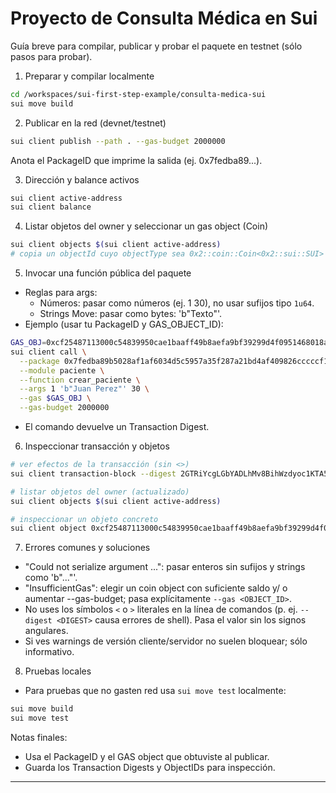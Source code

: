 # Proyecto de Consulta Médica en Sui

Guía breve para compilar, publicar y probar el paquete en testnet (sólo pasos para probar).

1) Preparar y compilar localmente
```bash
cd /workspaces/sui-first-step-example/consulta-medica-sui
sui move build
```

2) Publicar en la red (devnet/testnet)
```bash
sui client publish --path . --gas-budget 2000000
```
Anota el PackageID que imprime la salida (ej. 0x7fedba89...).

3) Dirección y balance activos
```bash
sui client active-address
sui client balance
```

4) Listar objetos del owner y seleccionar un gas object (Coin)
```bash
sui client objects $(sui client active-address)
# copia un objectId cuyo objectType sea 0x2::coin::Coin<0x2::sui::SUI>
```

5) Invocar una función pública del paquete
- Reglas para args:
  - Números: pasar como números (ej. 1 30), no usar sufijos tipo `1u64`.
  - Strings Move: pasar como bytes: 'b"Texto"'.
- Ejemplo (usar tu PackageID y GAS_OBJECT_ID):
```bash
GAS_OBJ=0xcf25487113000c54839950cae1baaff49b8aefa9bf39299d4f0951468018aeef
sui client call \
  --package 0x7fedba89b5028af1af6034d5c5957a35f287a21bd4af409826cccccf1610d999 \
  --module paciente \
  --function crear_paciente \
  --args 1 'b"Juan Perez"' 30 \
  --gas $GAS_OBJ \
  --gas-budget 2000000
```
- El comando devuelve un Transaction Digest.

6) Inspeccionar transacción y objetos
```bash
# ver efectos de la transacción (sin <>)
sui client transaction-block --digest 2GTRiYcgLGbYADLhMv8BihWzdyoc1KTA5fHnQFpi82zz

# listar objetos del owner (actualizado)
sui client objects $(sui client active-address)

# inspeccionar un objeto concreto
sui client object 0xcf25487113000c54839950cae1baaff49b8aefa9bf39299d4f0951468018aeef
```

7) Errores comunes y soluciones
- "Could not serialize argument ...": pasar enteros sin sufijos y strings como 'b"..."'.
- "InsufficientGas": elegir un coin object con suficiente saldo y/ o aumentar --gas-budget; pasa explícitamente `--gas <OBJECT_ID>`.
- No uses los símbolos `<` o `>` literales en la línea de comandos (p. ej. `--digest <DIGEST>` causa errores de shell). Pasa el valor sin los signos angulares.
- Si ves warnings de versión cliente/servidor no suelen bloquear; sólo informativo.

8) Pruebas locales
- Para pruebas que no gasten red usa `sui move test` localmente:
```bash
sui move build
sui move test
```

Notas finales:
- Usa el PackageID y el GAS object que obtuviste al publicar.
- Guarda los Transaction Digests y ObjectIDs para inspección.

--- 